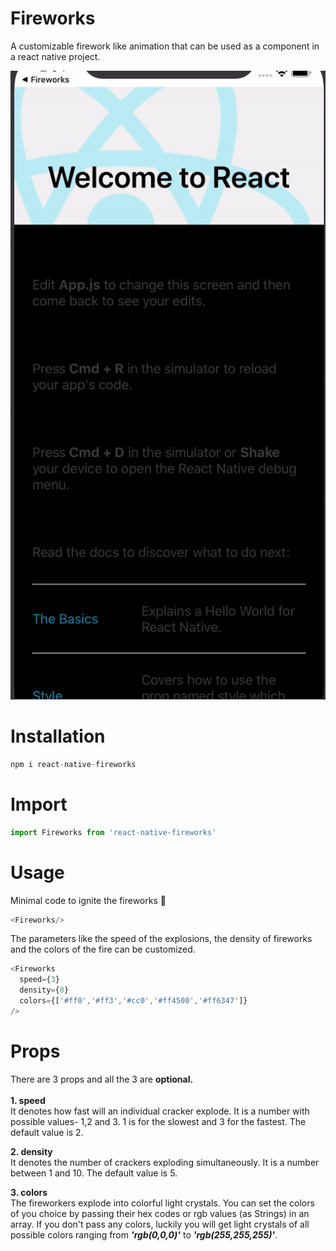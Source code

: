 # Fireworks

A customizable firework like animation that can be used as a component in a react native project.

![Demo GIF of fireworks being rendered](./fireworks.gif)

# Installation

```javascript
npm i react-native-fireworks
```

# Import


```javascript
import Fireworks from 'react-native-fireworks'
```

# Usage

Minimal code to ignite the fireworks 🎇

```javascript
<Fireworks/>
```

The parameters like the speed of the explosions, the density of fireworks and the colors of the fire can be customized.

```javascript
<Fireworks
  speed={3}
  density={8}
  colors={['#ff0','#ff3','#cc0','#ff4500','#ff6347']}
/>
```

# Props
There are 3 props and all the 3 are <b>optional.</b><br/><br/>
<b>1.  speed</b><br/>
It denotes how fast will an individual cracker explode.
It is a number with possible values- 1,2 and 3. 1 is for the slowest and 3 for the fastest. The default value is 2.

<b>2.  density</b><br/>
It denotes the number of crackers exploding simultaneously.
It is a number between 1 and 10. The default value is 5.

<b>3.  colors</b><br/>
The fireworkers explode into colorful light crystals. You can set the colors of you choice by passing their hex codes or rgb values (as Strings) in an array.
If you don't pass any colors, luckily you will get light crystals of all possible colors ranging from <b><i>'rgb(0,0,0)'</i></b> to  <b><i>'rgb(255,255,255)'</i></b>.
